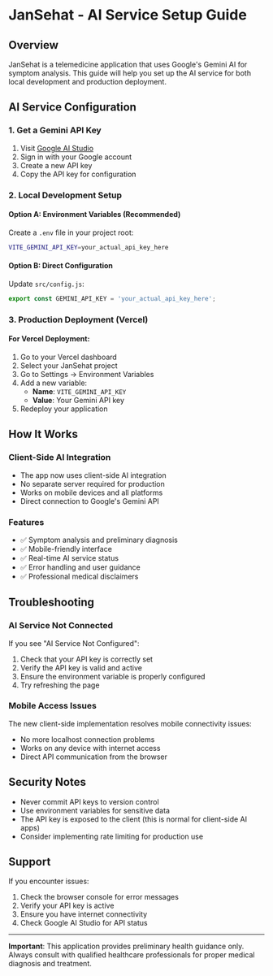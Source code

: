 # JanSehat - AI Service Setup Guide

## Overview
JanSehat is a telemedicine application that uses Google's Gemini AI for symptom analysis. This guide will help you set up the AI service for both local development and production deployment.

## AI Service Configuration

### 1. Get a Gemini API Key
1. Visit [Google AI Studio](https://aistudio.google.com/)
2. Sign in with your Google account
3. Create a new API key
4. Copy the API key for configuration

### 2. Local Development Setup

#### Option A: Environment Variables (Recommended)
Create a `.env` file in your project root:
```bash
VITE_GEMINI_API_KEY=your_actual_api_key_here
```

#### Option B: Direct Configuration
Update `src/config.js`:
```javascript
export const GEMINI_API_KEY = 'your_actual_api_key_here';
```

### 3. Production Deployment (Vercel)

#### For Vercel Deployment:
1. Go to your Vercel dashboard
2. Select your JanSehat project
3. Go to Settings → Environment Variables
4. Add a new variable:
   - **Name**: `VITE_GEMINI_API_KEY`
   - **Value**: Your Gemini API key
5. Redeploy your application

## How It Works

### Client-Side AI Integration
- The app now uses client-side AI integration
- No separate server required for production
- Works on mobile devices and all platforms
- Direct connection to Google's Gemini API

### Features
- ✅ Symptom analysis and preliminary diagnosis
- ✅ Mobile-friendly interface
- ✅ Real-time AI service status
- ✅ Error handling and user guidance
- ✅ Professional medical disclaimers

## Troubleshooting

### AI Service Not Connected
If you see "AI Service Not Configured":
1. Check that your API key is correctly set
2. Verify the API key is valid and active
3. Ensure the environment variable is properly configured
4. Try refreshing the page

### Mobile Access Issues
The new client-side implementation resolves mobile connectivity issues:
- No more localhost connection problems
- Works on any device with internet access
- Direct API communication from the browser

## Security Notes
- Never commit API keys to version control
- Use environment variables for sensitive data
- The API key is exposed to the client (this is normal for client-side AI apps)
- Consider implementing rate limiting for production use

## Support
If you encounter issues:
1. Check the browser console for error messages
2. Verify your API key is active
3. Ensure you have internet connectivity
4. Check Google AI Studio for API status

---

**Important**: This application provides preliminary health guidance only. Always consult with qualified healthcare professionals for proper medical diagnosis and treatment.
